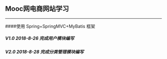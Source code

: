 ## Mooc网电商网站学习
---------------------

####使用 Spring+SpringMVC+MyBatis 框架
<br/>

##### V1.0 2018-8-26 完成用户模块编写

<h5>V2.0 2018-8-28 完成分类管理模块编写<h5>

